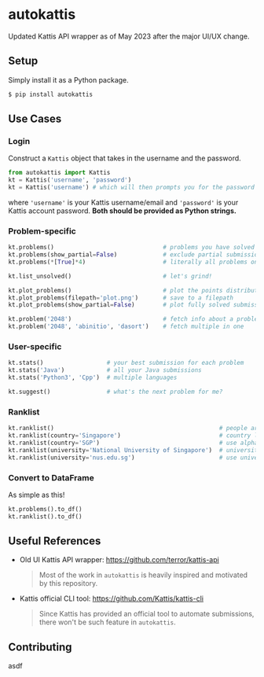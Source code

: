 # autokattis

Updated Kattis API wrapper as of May 2023 after the major UI/UX change.

## Setup

Simply install it as a Python package.

```sh
$ pip install autokattis
```

## Use Cases

### Login

Construct a `Kattis` object that takes in the username and the password.

```py
from autokattis import Kattis
kt = Kattis('username', 'password')
kt = Kattis('username') # which will then prompts you for the password
```

where `'username'` is your Kattis username/email and `'password'` is your Kattis account password. **Both should be provided as Python strings.**

### Problem-specific

```py
kt.problems()                               # problems you have solved so far
kt.problems(show_partial=False)             # exclude partial submissions
kt.problems(*[True]*4)                      # literally all problems on Kattis

kt.list_unsolved()                          # let's grind!

kt.plot_problems()                          # plot the points distribution
kt.plot_problems(filepath='plot.png')       # save to a filepath
kt.plot_problems(show_partial=False)        # plot fully solved submissions

kt.problem('2048')                          # fetch info about a problem
kt.problem('2048', 'abinitio', 'dasort')    # fetch multiple in one
```

### User-specific

```py
kt.stats()                  # your best submission for each problem
kt.stats('Java')            # all your Java submissions
kt.stats('Python3', 'Cpp')  # multiple languages

kt.suggest()                # what's the next problem for me?
```

### Ranklist

```py
kt.ranklist()                                               # people around you
kt.ranklist(country='Singapore')                            # country leaderboard
kt.ranklist(country='SGP')                                  # use alpha-3 code instead
kt.ranklist(university='National University of Singapore')  # university leaderboard
kt.ranklist(university='nus.edu.sg')                        # use university domain instead
```

### Convert to DataFrame

As simple as this!

```py
kt.problems().to_df()
kt.ranklist().to_df()
```

## Useful References

- Old UI Kattis API wrapper: https://github.com/terror/kattis-api

    > Most of the work in `autokattis` is heavily inspired and motivated by this repository.

- Kattis official CLI tool: https://github.com/Kattis/kattis-cli

    > Since Kattis has provided an official tool to automate submissions, there won't be such feature in `autokattis`.

## Contributing

asdf